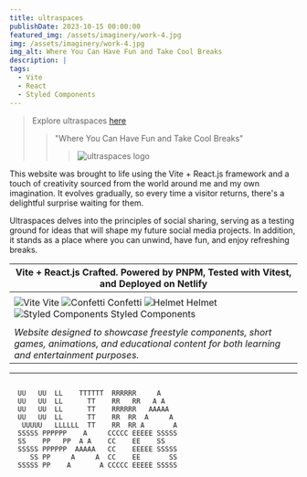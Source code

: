 ```yaml
---
title: ultraspaces
publishDate: 2023-10-15 00:00:00
featured_img: /assets/imaginery/work-4.jpg
img: /assets/imaginery/work-4.jpg
img_alt: Where You Can Have Fun and Take Cool Breaks
description: |
tags:
  - Vite
  - React
  - Styled Components
---
```

> Explore ultraspaces [here](https://ultraspaces.netlify.app)
>
> > "Where You Can Have Fun and Take Cool Breaks"
> > 
> > > ![ultraspaces logo](https://lucfreelance.vercel.app/assets/img/u.png)

This website was brought to life using the Vite + React.js framework and a touch of creativity sourced from the world around me and my own imagination. It evolves gradually, so every time a visitor returns, there's a delightful surprise waiting for them.

Ultraspaces delves into the principles of social sharing, serving as a testing ground for ideas that will shape my future social media projects. In addition, it stands as a place where you can unwind, have fun, and enjoy refreshing breaks.

|  Vite + React.js Crafted. Powered by PNPM, Tested with Vitest, and Deployed on Netlify  |
|----------------------------------------------------------------|
| |
| ![Vite](https://img.icons8.com/color/48/000000/vite.png) Vite ![Confetti](https://img.icons8.com/color/48/000000/confetti.png) Confetti ![Helmet](https://img.icons8.com/color/48/000000/helmet.png) Helmet ![Styled Components](https://img.icons8.com/color/48/000000/styled-components.png) Styled Components | 
| |
| _Website designed to showcase freestyle components, short games, animations, and educational content for both learning and entertainment purposes._ |

--- 
```

  UU   UU  LL    TTTTTT  RRRRRR     A
  UU   UU  LL      TT    RR   RR   A A
  UU   UU  LL      TT    RRRRRR   AAAAA
  UU   UU  LL      TT    RR  RR  A     A
   UUUUU   LLLLLL  TT    RR  RR A       A
  SSSSS PPPPPP    A     CCCCC EEEEE SSSSS
  SS    PP   PP  A A    CC    EE    SS
  SSSSS PPPPPP  AAAAA   CC    EEEEE SSSSS
     SS PP     A     A  CC    EE       SS
  SSSSS PP    A       A CCCCC EEEEE SSSSS
  
```
